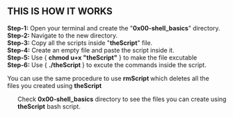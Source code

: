 ## THIS IS HOW IT WORKS

<p> 
<b> Step-1:</b> Open your terminal and create the "<b>0x00-shell_basics</b>" directory. </br>
<b> Step-2:</b> Navigate to the new directory. </br>
<b> Step-3:</b> Copy all the scripts inside "<b>theScript</b>" file. </br>
<b> Step-4:</b> Create an empty file and paste the script inside it. </br>
<b> Step-5:</b> Use { <b>chmod u+x "theScript"</b> } to make the file excutable </br>
<b> Step-6:</b> Use { <b>./theScript </b>} to excute the commands inside the script. </br>

You can use the same procedure to use <b> rmScript </b> which deletes all the </br> files you created using <b>theScript</b></br>

<ul>Check <b>0x00-shell_basics</b> directory to see the files you can create using <b>theScript</b> bash script.</ul>

</p>

